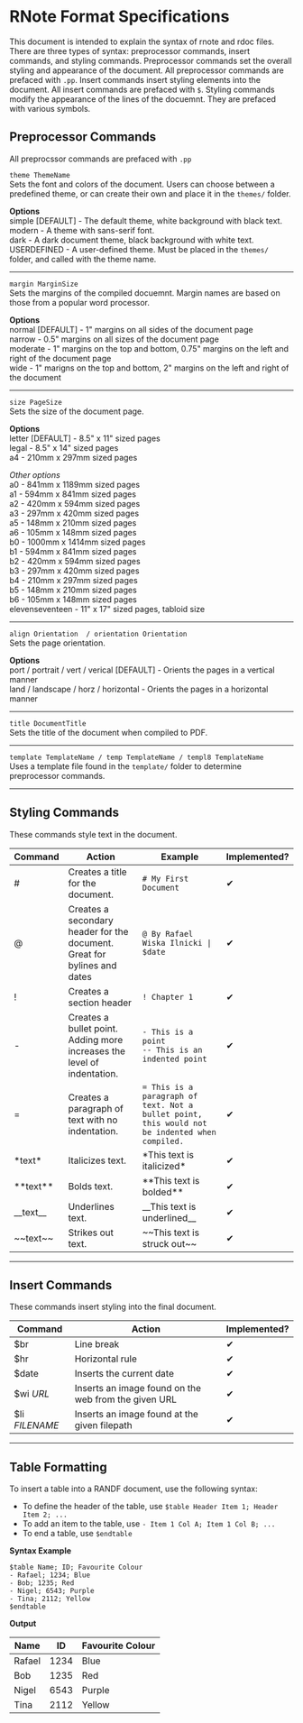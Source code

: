# RNote Format Specifications
This document is intended to explain the syntax of rnote and rdoc files. There 
are three types of syntax: preprocessor commands, insert commands, and styling 
commands. Preprocessor commands set the overall styling and appearance of the 
document. All preprocessor commands are prefaced with `.pp`. Insert commands 
insert styling elements into the document. All insert commands are prefaced with
`$`. Styling commands modify the appearance of the lines of the docuemnt. They 
are prefaced with various symbols.

## Preprocessor Commands
All preprocssor commands are prefaced with `.pp`

`theme ThemeName`<br>
Sets the font and colors of the document. Users can choose between a predefined 
theme, or can create their own and place it in the `themes/` folder.

**Options**<br>
simple [DEFAULT] - The default theme, white background with black text.<br>
modern - A theme with sans-serif font. <br>
dark - A dark document theme, black background with white text.<br>
USERDEFINED - A user-defined theme. Must be placed in the `themes/` folder, and
called with the theme name.

<hr>

`margin MarginSize`<br>
Sets the margins of the compiled docuemnt. Margin names are based on those 
from a popular word processor.

**Options**<br>
normal [DEFAULT] - 1" margins on all sides of the document page<br>
narrow - 0.5" margins on all sizes of the document page<br>
moderate - 1" margins on the top and bottom, 0.75" margins on the left and 
right of the document page<br>
wide - 1" marigns on the top and bottom, 2" margins on the left and right of 
the document

<hr>

`size PageSize`<br>
Sets the size of the document page.

**Options**<br>
letter [DEFAULT] - 8.5" x 11" sized pages<br>
legal - 8.5" x 14" sized pages<br>
a4 - 210mm x 297mm sized pages<br>

*Other options*<br>
a0 - 841mm x 1189mm sized pages <br>
a1 - 594mm x  841mm sized pages <br>
a2 - 420mm x  594mm sized pages <br>
a3 - 297mm x  420mm sized pages <br>
a5 - 148mm x  210mm sized pages <br>
a6 - 105mm x  148mm sized pages <br>
b0 - 1000mm x 1414mm sized pages <br>
b1 - 594mm x  841mm sized pages <br>
b2 - 420mm x  594mm sized pages <br>
b3 - 297mm x  420mm sized pages <br>
b4 - 210mm x  297mm sized pages <br>
b5 - 148mm x  210mm sized pages <br>
b6 - 105mm x  148mm sized pages <br>
elevenseventeen - 11" x 17" sized pages, tabloid size<br>

<hr>

`align Orientation  / orientation Orientation`<br>
Sets the page orientation.

**Options**<br>
port / portrait / vert / verical [DEFAULT] - Orients the pages in a vertical manner<br>
land / landscape / horz / horizontal - Orients the pages in a horizontal manner <br>

<hr>

`title DocumentTitle`<br>
Sets the title of the document when compiled to PDF.

<hr>

`template TemplateName / temp TemplateName / templ8 TemplateName`<br>
Uses a template file found in the `template/` folder to determine preprocessor commands.

<hr>

## Styling Commands
These commands style text in the document.

| Command | Action | Example | Implemented? |
|---|---|---|---|
| # | Creates a title for the document. | `# My First Document` | ✔ |
| @ | Creates a secondary header for the document. Great for bylines and dates | `@ By Rafael Wiska Ilnicki \| $date` | ✔ |
| ! | Creates a section header | `! Chapter 1` | ✔ |
| - | Creates a bullet point. Adding more increases the level of indentation. | `- This is a point`<br>`-- This is an indented point` | ✔ |
| = | Creates a paragraph of text with no indentation. | `= This is a paragraph of text. Not a bullet point, this would not be indented when compiled.`| ✔ |
| \*text\* | Italicizes text. | \*This text is italicized\* | ✔ |
| \*\*text\*\* | Bolds text. | \*\*This text is bolded\*\* | ✔ |
| \_\_text\_\_ | Underlines text. | \_\_This text is underlined\_\_ | ✔ |
| \~\~text\~\~ | Strikes out text. | \~\~This text is struck out\~\~| ✔ |

<hr>

## Insert Commands
These commands insert styling into the final document.

| Command | Action | Implemented? |
|---|---|---|
| $br | Line break | ✔ |
| $hr | Horizontal rule | ✔ |
| $date | Inserts the current date | ✔ |
| $wi *URL* | Inserts an image found on the web from the given URL | ✔ |
| $li *FILENAME* | Inserts an image found at the given filepath | ✔ |

<hr>

## Table Formatting
To insert a table into a RANDF document, use the following syntax:
- To define the header of the table, use `$table Header Item 1; Header Item 2; ...`
- To add an item to the table, use `- Item 1 Col A; Item 1 Col B; ...`
- To end a table, use `$endtable`

**Syntax Example**
```
$table Name; ID; Favourite Colour
- Rafael; 1234; Blue
- Bob; 1235; Red
- Nigel; 6543; Purple
- Tina; 2112; Yellow
$endtable
```

**Output**

| Name | ID | Favourite Colour |
|---|---|---|
| Rafael | 1234 | Blue |
| Bob | 1235 | Red |
| Nigel | 6543 | Purple |
| Tina | 2112 | Yellow |
